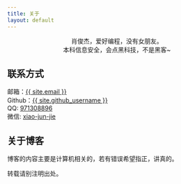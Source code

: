 ```yaml
---
title: 关于
layout: default
---
```


<!-- {% comment %}
<img src="/resume/img/head.png" class="img-circle img-responsive" title="{{ site.author }}">
{% endcomment %} -->


<!-- <div class="modal fade" id="myModal" tabindex="-1" role="dialog" aria-labelledby="myModalLabel" aria-hidden="true">
	<div class="modal-dialog">
		<div class="modal-content">
			<div class="modal-header">
				<button type="button" class="close" data-dismiss="modal" aria-hidden="true">
					&times;
				</button>
				<h4 class="modal-title" id="myModalLabel">
					请留下您的联系方式
				</h4>
			</div>
			<div class="modal-body">
                <form class="form-horizontal" role="form">
                    <div class="form-group">
                        <label for="firstname" class="col-sm-2 control-label">名字</label>
                        <div class="col-sm-10">
                          <input type="text" class="form-control" id="firstname" placeholder="请输入名字">
                        </div>
                    </div>
                    <div class="form-group">
                        <label for="firstname" class="col-sm-2 control-label">名字</label>
                        <div class="col-sm-10">
                          <input type="text" class="form-control" id="firstname" placeholder="请输入名字">
                        </div>
                    </div>
                    <div class="form-group">
                        <label for="firstname" class="col-sm-2 control-label">名字</label>
                        <div class="col-sm-10">
                          <input type="text" class="form-control" id="firstname" placeholder="请输入名字">
                        </div>
                    </div>
                </form>
			</div>
			<div class="modal-footer">
				<button type="button" class="btn btn-default" data-dismiss="modal">关闭
				</button>
				<button type="button" class="btn btn-primary">
					提交
				</button>
			</div>
		</div>
	</div>
</div> -->

<div class="img-responsive img-circle hedcut" data-toggle="modal" data-target="#myModal"></div>

<center>肖俊杰，爱好编程，没有女朋友。</center>
<center>本科信息安全，会点黑科技，不是黑客~</center>

<div class="row">
    <div class="col-md-6">
        <h2>联系方式</h2>
        <span><i class="icon-mail-alt"></i>邮箱：<a href="mailto:{{ site.email }}" target="_blank">{{ site.email }}</a></span><br>
        <span><i class="icon-github-circled"></i>Github：<a href="http://github.com/{{ site.github_username }}" target="_blank">{{ site.github_username }}</a></span><br>
        <span><i class="icon-qq"></i>QQ: <a href="http://wpa.qq.com/msgrd?V=1&Uin={{ site.qq_id }}" title="QQ" target="_blank">971308896</a></span><br>
        <span><i class="icon-wechat"></i>微信: <a href="#" title="wechat" target="_blank">xiao-jun-jie</a></span><br>
    </div>
    <div class="col-md-6">
        <h2>关于博客</h2>
        <p>博客的内容主要是计算机相关的，若有错误希望指正，讲真的。</p>
        <p>转载请别注明出处。</p>
    </div>
</div>
